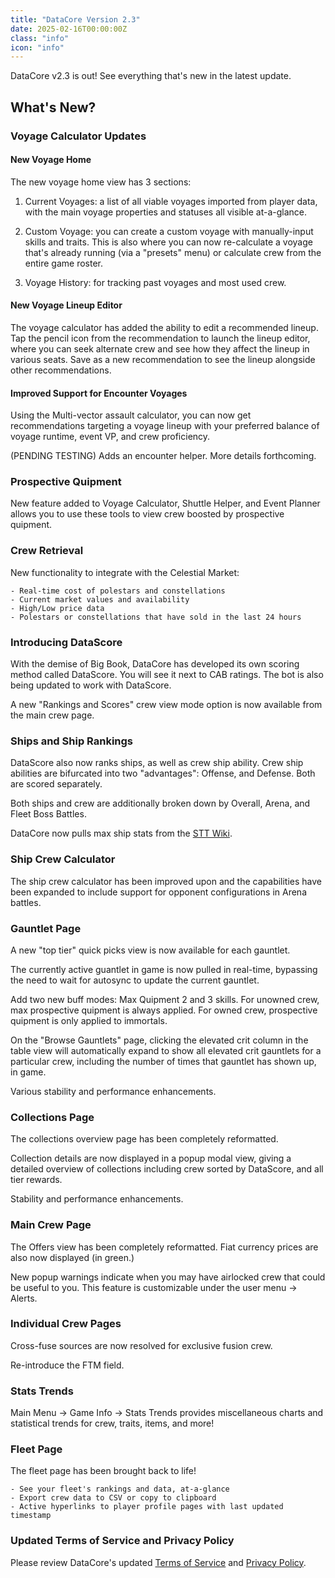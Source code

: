 ```yaml
---
title: "DataCore Version 2.3"
date: 2025-02-16T00:00:00Z
class: "info"
icon: "info"
---
```


DataCore v2.3 is out! See everything that's new in the latest update.<!-- end -->

## What's New?

### Voyage Calculator Updates

#### New Voyage Home

The new voyage home view has 3 sections:

1) Current Voyages: a list of all viable voyages imported from player data, with the main voyage properties and statuses all visible at-a-glance.

2) Custom Voyage: you can create a custom voyage with manually-input skills and traits. This is also where you can now re-calculate a voyage that's already running (via a "presets" menu) or calculate crew from the entire game roster.

3) Voyage History: for tracking past voyages and most used crew.

#### New Voyage Lineup Editor

The voyage calculator has added the ability to edit a recommended lineup. Tap the pencil icon from the recommendation to launch the lineup editor, where you can seek alternate crew and see how they affect the lineup in various seats. Save as a new recommendation to see the lineup alongside other recommendations.

#### Improved Support for Encounter Voyages

Using the Multi-vector assault calculator, you can now get recommendations targeting a voyage lineup with your preferred balance of voyage runtime, event VP, and crew proficiency.

(PENDING TESTING) Adds an encounter helper. More details forthcoming.

### Prospective Quipment

New feature added to Voyage Calculator, Shuttle Helper, and Event Planner allows you to use these tools to view crew boosted by prospective quipment.

### Crew Retrieval

New functionality to integrate with the Celestial Market:

    - Real-time cost of polestars and constellations
    - Current market values and availability
    - High/Low price data
    - Polestars or constellations that have sold in the last 24 hours

### Introducing DataScore

With the demise of Big Book, DataCore has developed its own scoring method called DataScore.  You will see it next to CAB ratings. The bot is also being updated to work with DataScore.

A new "Rankings and Scores" crew view mode option is now available from the main crew page.

### Ships and Ship Rankings

DataScore also now ranks ships, as well as crew ship ability.  Crew ship abilities are bifurcated into two "advantages": Offense, and Defense. Both are scored separately.

Both ships and crew are additionally broken down by Overall, Arena, and Fleet Boss Battles.

DataCore now pulls max ship stats from the [STT Wiki](https://sttwiki.org/wiki/Main_Page).

### Ship Crew Calculator

The ship crew calculator has been improved upon and the capabilities have been expanded to include support for opponent configurations in Arena battles.

### Gauntlet Page

A new "top tier" quick picks view is now available for each gauntlet.

The currently active guantlet in game is now pulled in real-time, bypassing the need to wait for autosync to update the current gauntlet.

Add two new buff modes: Max Quipment 2 and 3 skills. For unowned crew, max prospective quipment is always applied. For owned crew, prospective quipment is only applied to immortals.

On the "Browse Gauntlets" page, clicking the elevated crit column in the table view will automatically expand to show all elevated crit gauntlets for a particular crew, including the number of times that gauntlet has shown up, in game.

Various stability and performance enhancements.

### Collections Page

The collections overview page has been completely reformatted.

Collection details are now displayed in a popup modal view, giving a detailed overview of collections including crew sorted by DataScore, and all tier rewards.

Stability and performance enhancements.

### Main Crew Page

The Offers view has been completely reformatted. Fiat currency prices are also now displayed (in green.)

New popup warnings indicate when you may have airlocked crew that could be useful to you. This feature is customizable under the user menu -> Alerts.

### Individual Crew Pages

Cross-fuse sources are now resolved for exclusive fusion crew.

Re-introduce the FTM field.

### Stats Trends

Main Menu -> Game Info -> Stats Trends provides miscellaneous charts and statistical trends for crew, traits, items, and more!

### Fleet Page

The fleet page has been brought back to life!

    - See your fleet's rankings and data, at-a-glance
    - Export crew data to CSV or copy to clipboard
    - Active hyperlinks to player profile pages with last updated timestamp

### Updated Terms of Service and Privacy Policy

Please review DataCore's updated [Terms of Service](/tos/) and [Privacy Policy](/privacy/).
